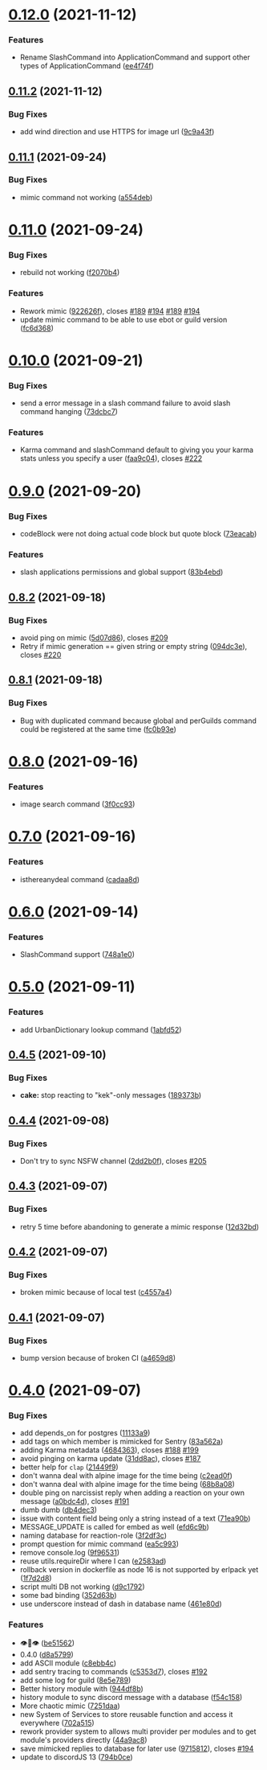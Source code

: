 # [0.12.0](https://github.com/Dwakof/ebot/compare/v0.11.2...v0.12.0) (2021-11-12)


### Features

* Rename SlashCommand into ApplicationCommand and support other types of ApplicationCommand ([ee4f74f](https://github.com/Dwakof/ebot/commit/ee4f74f2abeb43f6c00291bbf14a62bc67de5194))

## [0.11.2](https://github.com/Dwakof/ebot/compare/v0.11.1...v0.11.2) (2021-11-12)


### Bug Fixes

* add wind direction and use HTTPS for image url ([9c9a43f](https://github.com/Dwakof/ebot/commit/9c9a43f7e5ec9276178849f15bf8d9d85b41d4e2))

## [0.11.1](https://github.com/Dwakof/ebot/compare/v0.11.0...v0.11.1) (2021-09-24)


### Bug Fixes

* mimic command not working ([a554deb](https://github.com/Dwakof/ebot/commit/a554debf14421cc85200292abce77c6ff776d150))

# [0.11.0](https://github.com/Dwakof/ebot/compare/v0.10.0...v0.11.0) (2021-09-24)


### Bug Fixes

* rebuild not working ([f2070b4](https://github.com/Dwakof/ebot/commit/f2070b42846573dec645fde49a9f9b8b9673377b))


### Features

* Rework mimic ([922626f](https://github.com/Dwakof/ebot/commit/922626f426412aa2204ffc063e7df0057578e324)), closes [#189](https://github.com/Dwakof/ebot/issues/189) [#194](https://github.com/Dwakof/ebot/issues/194) [#189](https://github.com/Dwakof/ebot/issues/189) [#194](https://github.com/Dwakof/ebot/issues/194)
* update mimic command to be able to use ebot or guild version ([fc6d368](https://github.com/Dwakof/ebot/commit/fc6d368e3b9044a2bdaf3356a2fc8d5b56567bd5))

# [0.10.0](https://github.com/Dwakof/ebot/compare/v0.9.0...v0.10.0) (2021-09-21)


### Bug Fixes

* send a error message in a slash command failure to avoid slash command hanging ([73dcbc7](https://github.com/Dwakof/ebot/commit/73dcbc7d67f185b1c2d955a688671bfd49b91bb9))


### Features

* Karma command and slashCommand default to giving you your karma stats unless you specify a user ([faa9c04](https://github.com/Dwakof/ebot/commit/faa9c04adde5f515644a654dbfc6d94b1df48719)), closes [#222](https://github.com/Dwakof/ebot/issues/222)

# [0.9.0](https://github.com/Dwakof/ebot/compare/v0.8.2...v0.9.0) (2021-09-20)


### Bug Fixes

* codeBlock were not doing actual code block but quote block ([73eacab](https://github.com/Dwakof/ebot/commit/73eacabd53172aaae2a421348b5932c3c62737b8))


### Features

* slash applications permissions and global support ([83b4ebd](https://github.com/Dwakof/ebot/commit/83b4ebd4b2a2c4979658168979952ae38e041c1a))

## [0.8.2](https://github.com/Dwakof/ebot/compare/v0.8.1...v0.8.2) (2021-09-18)


### Bug Fixes

* avoid ping on mimic ([5d07d86](https://github.com/Dwakof/ebot/commit/5d07d86127b3a5a84cd04bb763be3020e0d0b595)), closes [#209](https://github.com/Dwakof/ebot/issues/209)
* Retry if mimic generation == given string or empty string ([094dc3e](https://github.com/Dwakof/ebot/commit/094dc3ec4534d954214e67abc8c3f8e036d22bce)), closes [#220](https://github.com/Dwakof/ebot/issues/220)

## [0.8.1](https://github.com/Dwakof/ebot/compare/v0.8.0...v0.8.1) (2021-09-18)


### Bug Fixes

* Bug with duplicated command because global and perGuilds command could be registered at the same time ([fc0b93e](https://github.com/Dwakof/ebot/commit/fc0b93e96c6ca54f19a0ec2c3b9a9284586df6dc))

# [0.8.0](https://github.com/Dwakof/ebot/compare/v0.7.0...v0.8.0) (2021-09-16)


### Features

* image search command ([3f0cc93](https://github.com/Dwakof/ebot/commit/3f0cc93f9320798a01fff20f80155b5188a6d782))

# [0.7.0](https://github.com/Dwakof/ebot/compare/v0.6.0...v0.7.0) (2021-09-16)


### Features

* isthereanydeal command ([cadaa8d](https://github.com/Dwakof/ebot/commit/cadaa8d42d589c5291f86534159873812abc1812))

# [0.6.0](https://github.com/Dwakof/ebot/compare/v0.5.0...v0.6.0) (2021-09-14)


### Features

* SlashCommand support ([748a1e0](https://github.com/Dwakof/ebot/commit/748a1e021bd5d8386e4580a26d6b57eab1766c14))

# [0.5.0](https://github.com/Dwakof/ebot/compare/v0.4.5...v0.5.0) (2021-09-11)


### Features

* add UrbanDictionary lookup command ([1abfd52](https://github.com/Dwakof/ebot/commit/1abfd52cc74598f7500713ca674e10d6e3de9ff7))

## [0.4.5](https://github.com/Dwakof/ebot/compare/v0.4.4...v0.4.5) (2021-09-10)


### Bug Fixes

* **cake:** stop reacting to "kek"-only messages ([189373b](https://github.com/Dwakof/ebot/commit/189373b101e8c3a2b2c3c5e80687c8bb5da49a80))

## [0.4.4](https://github.com/Dwakof/ebot/compare/v0.4.3...v0.4.4) (2021-09-08)


### Bug Fixes

* Don't try to sync NSFW channel ([2dd2b0f](https://github.com/Dwakof/ebot/commit/2dd2b0f97f88599ef4c5e7a261d53a4b25c2ce4a)), closes [#205](https://github.com/Dwakof/ebot/issues/205)

## [0.4.3](https://github.com/Dwakof/ebot/compare/v0.4.2...v0.4.3) (2021-09-07)


### Bug Fixes

* retry 5 time before abandoning to generate a mimic response ([12d32bd](https://github.com/Dwakof/ebot/commit/12d32bd1fc75de3c50916e5d19b9f8f64139f713))

## [0.4.2](https://github.com/Dwakof/ebot/compare/v0.4.1...v0.4.2) (2021-09-07)


### Bug Fixes

* broken mimic because of local test ([c4557a4](https://github.com/Dwakof/ebot/commit/c4557a4dc08a4b0e54e774fa31e603aa85187408))

## [0.4.1](https://github.com/Dwakof/ebot/compare/v0.4.0...v0.4.1) (2021-09-07)


### Bug Fixes

* bump version because of broken CI ([a4659d8](https://github.com/Dwakof/ebot/commit/a4659d815da5d26bf75f0051ca16e14ad9dd0d6c))

# [0.4.0](https://github.com/Dwakof/ebot/compare/v0.3.0...v0.4.0) (2021-09-07)


### Bug Fixes

* add depends_on for postgres ([11133a9](https://github.com/Dwakof/ebot/commit/11133a928e9535849855cf5497581a18e42394ff))
* add tags on which member is mimicked for Sentry ([83a562a](https://github.com/Dwakof/ebot/commit/83a562a5a43876173816515de763c64219c20911))
* adding Karma metadata ([4684363](https://github.com/Dwakof/ebot/commit/46843636094d22bba991db61f3c630e276fa4e44)), closes [#188](https://github.com/Dwakof/ebot/issues/188) [#199](https://github.com/Dwakof/ebot/issues/199)
* avoid pinging on karma update ([31dd8ac](https://github.com/Dwakof/ebot/commit/31dd8acab0316d1822a4ba23ebbeaf73f5319163)), closes [#187](https://github.com/Dwakof/ebot/issues/187)
* better help for `clap` ([21449f9](https://github.com/Dwakof/ebot/commit/21449f9ebffede1db268d760dc792514f90f8111))
* don't wanna deal with alpine image for the time being ([c2ead0f](https://github.com/Dwakof/ebot/commit/c2ead0fdb989e3f336e0b69a87ff70ce505e7055))
* don't wanna deal with alpine image for the time being ([68b8a08](https://github.com/Dwakof/ebot/commit/68b8a088d3215abdf05ef25275b209010ee5b5cd))
* double ping on narcissist reply when adding a reaction on your own message ([a0bdc4d](https://github.com/Dwakof/ebot/commit/a0bdc4d7b8aaa72d8f473ac500ef9530b77390e4)), closes [#191](https://github.com/Dwakof/ebot/issues/191)
* dumb dumb ([db4dec3](https://github.com/Dwakof/ebot/commit/db4dec363f0cb855a18b463fed161756ef76dacb))
* issue with content field being only a string instead of a text ([71ea90b](https://github.com/Dwakof/ebot/commit/71ea90bfd7aa1a0573de47019b9b4ba6365be5b0))
* MESSAGE_UPDATE is called for embed as well ([efd6c9b](https://github.com/Dwakof/ebot/commit/efd6c9b2359f5fc19c1ba628389f9ac4d9216438))
* naming database for reaction-role ([3f2df3c](https://github.com/Dwakof/ebot/commit/3f2df3cc0feb25ea5a3ca2a3c790e74e0c924053))
* prompt question for mimic command ([ea5c993](https://github.com/Dwakof/ebot/commit/ea5c9939bcf67a724e7cc72c1ec3249e63e4f26c))
* remove console.log ([9f96531](https://github.com/Dwakof/ebot/commit/9f965313c20df9b51924c157145bc244193c04b5))
* reuse utils.requireDir where I can ([e2583ad](https://github.com/Dwakof/ebot/commit/e2583ad16e911e96ecf63074cdd4e6ee1c50836c))
* rollback version in dockerfile as node 16 is not supported by erlpack yet ([1f7d2d8](https://github.com/Dwakof/ebot/commit/1f7d2d8191f623c873ed84905a7bd6f71d0c7aa0))
* script multi DB not working ([d9c1792](https://github.com/Dwakof/ebot/commit/d9c1792975f69e2dc311ed2775515b4e1d3f3134))
* some bad binding ([352d63b](https://github.com/Dwakof/ebot/commit/352d63b3825dda66a99368fac87a153093191f67))
* use underscore instead of dash in database name ([461e80d](https://github.com/Dwakof/ebot/commit/461e80dd7e055eff9db112a7b70a8b32614bd3c5))


### Features

* 👁👄👁 ([be51562](https://github.com/Dwakof/ebot/commit/be515620d6adc238adfab4317c9041ba26b2c68f))
* 0.4.0 ([d8a5799](https://github.com/Dwakof/ebot/commit/d8a5799c51899461147b1ea17d029c0959e77ac3))
* add ASCII module ([c8ebb4c](https://github.com/Dwakof/ebot/commit/c8ebb4c0380fc16b68633771c5c736436f33f56f))
* add sentry tracing to commands ([c5353d7](https://github.com/Dwakof/ebot/commit/c5353d77cc537ece20289c8250aa64503cc80a13)), closes [#192](https://github.com/Dwakof/ebot/issues/192)
* add some log for guild ([8e5e789](https://github.com/Dwakof/ebot/commit/8e5e78906555729d1ec50d22af87a5a8553a3779))
* Better history module with ([944df8b](https://github.com/Dwakof/ebot/commit/944df8b2ca6832e75f265eaeb54cf4c687ae9c65))
* history module to sync discord message with a database ([f54c158](https://github.com/Dwakof/ebot/commit/f54c158c161b2ab9b1b2f379f4bd9b2077a20522))
* More chaotic mimic ([7251daa](https://github.com/Dwakof/ebot/commit/7251daa97b3618749833b6213338cadbac105821))
* new System of Services to store reusable function and access it everywhere ([702a515](https://github.com/Dwakof/ebot/commit/702a515e97906fb257ae7abaa14c1a1b2d12dbf2))
* rework provider system to allows multi provider per modules and to get module's providers directly ([44a9ac8](https://github.com/Dwakof/ebot/commit/44a9ac8b2a92569d62ec373c1d71b42232a79a49))
* save mimicked replies to database for later use ([9715812](https://github.com/Dwakof/ebot/commit/9715812ba8157541e876a9bb9c4b4ee051c33e72)), closes [#194](https://github.com/Dwakof/ebot/issues/194)
* update to discordJS 13 ([794b0ce](https://github.com/Dwakof/ebot/commit/794b0ceadad90b381cad3187617254bbc90982a4))
